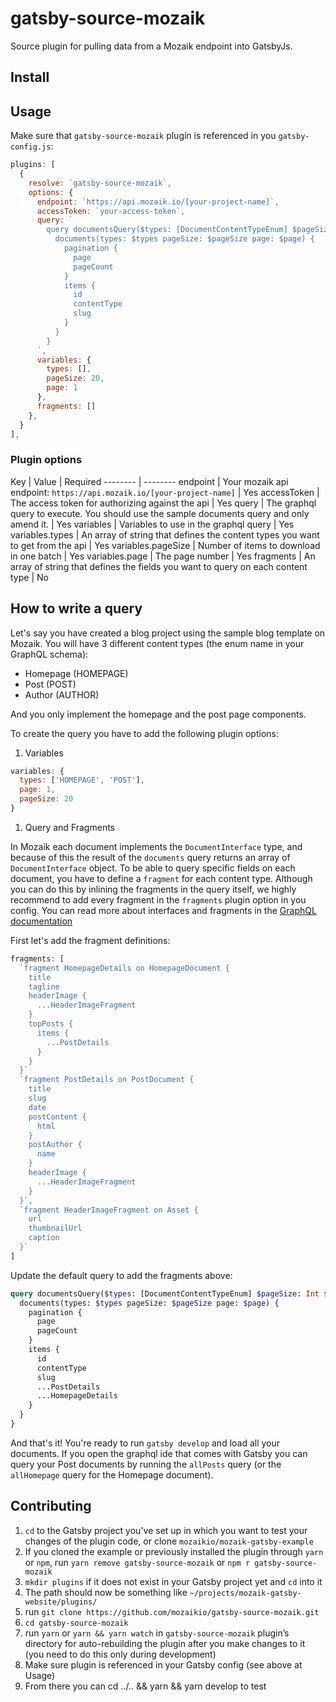 # gatsby-source-mozaik

Source plugin for pulling data from a Mozaik endpoint into GatsbyJs.

## Install

## Usage

Make sure that `gatsby-source-mozaik` plugin is referenced in you `gatsby-config.js`:

```javascript
plugins: [
  {
    resolve: `gatsby-source-mozaik`,
    options: {
      endpoint: `https://api.mozaik.io/[your-project-name]`,
      accessToken: `your-access-token`,
      query: `
        query documentsQuery($types: [DocumentContentTypeEnum] $pageSize: Int $page: Int) {
          documents(types: $types pageSize: $pageSize page: $page) {
            pagination {
              page
              pageCount
            }
            items {
              id
              contentType
              slug
            }
          }
        }
      `,
      variables: {
        types: [],
        pageSize: 20,
        page: 1
      },
      fragments: []
    },
  }
],
```

### Plugin options
Key | Value | Required
-------- | --------
endpoint | Your mozaik api endpoint: `https://api.mozaik.io/[your-project-name]` | Yes
accessToken | The access token for authorizing against the api | Yes
query | The graphql query to execute. You should use the sample documents query and only amend it. | Yes
variables | Variables to use in the graphql query | Yes
variables.types | An array of string that defines the content types you want to get from the api | Yes
variables.pageSize | Number of items to download in one batch | Yes
variables.page | The page number | Yes
fragments | An array of string that defines the fields you want to query on each content type | No

## How to write a query

Let's say you have created a blog project using the sample blog template on Mozaik. You will have 3 different content types (the enum name in your GraphQL schema):
* Homepage (HOMEPAGE)
* Post (POST)
* Author (AUTHOR)

And you only implement the homepage and the post page components.

To create the query you have to add the following plugin options:

1. Variables
```javascript
variables: {
  types: ['HOMEPAGE', 'POST'],
  page: 1,
  pageSize: 20
}
```
1. Query and Fragments

  In Mozaik each document implements the `DocumentInterface` type, and because of this the result of the `documents` query returns an array of `DocumentInterface` object. To be able to query specific fields on each document, you have to define a `fragment` for each content type. Although you can do this by inlining the fragments in the query itself, we highly recommend to add every fragment in the `fragments` plugin option in you config. You can read more about interfaces and fragments in the [GraphQL documentation](http://graphql.org/learn/schema/#interfaces)

  First let's add the fragment definitions:
  ```javascript
  fragments: [
    `fragment HomepageDetails on HomepageDocument {
      title
      tagline
      headerImage {
        ...HeaderImageFragment
      }
      topPosts {
        items {
          ...PostDetails
        }
      }
    }`
    `fragment PostDetails on PostDocument {
      title
      slug
      date
      postContent {
        html
      }
      postAuthor {
        name
      }
      headerImage {
        ...HeaderImageFragment
      }
    }`,
    `fragment HeaderImageFragment on Asset {
      url
      thumbnailUrl
      caption
    }`
  ]
  ```

  Update the default query to add the fragments above:
  ```graphql
  query documentsQuery($types: [DocumentContentTypeEnum] $pageSize: Int $page: Int) {
    documents(types: $types pageSize: $pageSize page: $page) {
      pagination {
        page
        pageCount
      }
      items {
        id
        contentType
        slug
        ...PostDetails
        ...HomepageDetails
      }
    }
  }
  ```

And that's it! You're ready to run `gatsby develop` and load all your documents. If you open the graphql ide that comes with Gatsby you can query your Post documents by running the `allPosts` query (or the `allHomepage` query for the Homepage document).


## Contributing

1. `cd` to the Gatsby project you've set up in which you want to test your changes of the plugin code, or clone `mozaikio/mozaik-gatsby-example`
1. If you cloned the example or previously installed the plugin through `yarn` or `npm`, run `yarn remove gatsby-source-mozaik` or `npm r gatsby-source-mozaik`
1. `mkdir plugins` if it does not exist in your Gatsby project yet and `cd` into it
1. The path should now be something like `~/projects/mozaik-gatsby-website/plugins/`
1. run `git clone https://github.com/mozaikio/gatsby-source-mozaik.git`
1. `cd gatsby-source-mozaik`
1. run `yarn` or `yarn && yarn watch` in `gatsby-source-mozaik` plugin’s directory for auto-rebuilding the plugin after you make changes to it (you need to do this only during development)
1. Make sure plugin is referenced in your Gatsby config (see above at Usage)
1. From there you can cd ../.. && yarn && yarn develop to test
